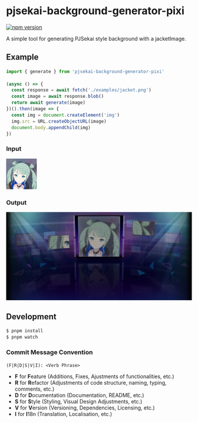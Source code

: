 # pjsekai-background-generator-pixi
[![npm version](https://badge.fury.io/js/pjsekai-background-generator-pixi.svg)](https://badge.fury.io/js/pjsekai-background-generator-pixi)

A simple tool for generating PJSekai style background with a jacketImage.

## Example

```javascript
import { generate } from 'pjsekai-background-generator-pixi'

(async () => {
  const response = await fetch('./examples/jacket.png')
  const image = await response.blob()
  return await generate(image)
})().then(image => {
  const img = document.createElement('img')
  img.src = URL.createObjectURL(image)
  document.body.appendChild(img)
})
```

### Input
![Example input](/examples/jacket.png)

### Output
![Example output](/examples/output.png)

## Development
```bash
$ pnpm install
$ pnpm watch
```

### Commit Message Convention

```regex
(F|R|D|S|V|I): <Verb Phrase>
```

- **F** for **F**eature (Additions, Fixes, Ajustments of functionalities, etc.)
- **R** for **R**efactor (Adjustments of code structure, naming, typing, comments, etc.)
- **D** for **D**ocumentation (Documentation, README, etc.)
- **S** for **S**tyle (Styling, Visual Design Adjustments, etc.)
- **V** for **V**ersion (Versioning, Dependencies, Licensing, etc.)
- **I** for **I**18n (Translation, Localisation, etc.)
